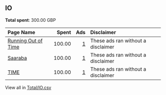 ## IO
**Total spent**: 300.00 GBP

|Page Name|Spent|Ads|Disclaimer|
|:---|---:|---:|:---|
|[Running Out of Time](https://www.facebook.com/279083325560817)|100.00|[1](https://www.facebook.com/ads/library/?active_status=all&ad_type=political_and_issue_ads&country=IO&view_all_page_id=279083325560817&search_type=page&media_type=all)|These ads ran without a disclaimer|
|[Saaraba](https://www.facebook.com/103128059291677)|100.00|[1](https://www.facebook.com/ads/library/?active_status=all&ad_type=political_and_issue_ads&country=IO&view_all_page_id=103128059291677&search_type=page&media_type=all)|These ads ran without a disclaimer|
|[TIME](https://www.facebook.com/10606591490)|100.00|[1](https://www.facebook.com/ads/library/?active_status=all&ad_type=political_and_issue_ads&country=IO&view_all_page_id=10606591490&search_type=page&media_type=all)|These ads ran without a disclaimer|

View all in [Total/IO.csv](../../MetaData/Total/IO.csv)
